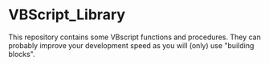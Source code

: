 # VBScript_Library
This repository contains some VBscript functions and procedures. They can probably improve your development speed as you will (only) use "building blocks".
